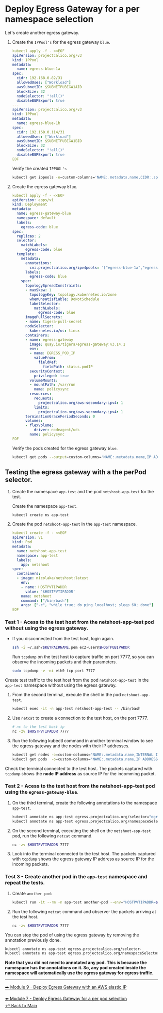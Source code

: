 # Deploy Egress Gateway for a per namespace selection

Let's create another egress gateway.

1. Create the `IPPool's` for the egress gateway `blue`.
    
   ```yaml
   kubectl apply -f - <<EOF
   apiVersion: projectcalico.org/v3
   kind: IPPool
   metadata:
     name: egress-blue-1a
   spec:
     cidr: 192.168.0.82/31
     allowedUses: ["Workload"]
     awsSubnetID: $SUBNETPUBEGW1AID
     blockSize: 32
     nodeSelector: "!all()"
     disableBGPExport: true
   ---
   apiVersion: projectcalico.org/v3
   kind: IPPool
   metadata:
     name: egress-blue-1b
   spec:
     cidr: 192.168.0.114/31
     allowedUses: ["Workload"]
     awsSubnetID: $SUBNETPUBEGW1BID
     blockSize: 32
     nodeSelector: "!all()"
     disableBGPExport: true
   EOF
   ```
   
   Verify the created  `IPPOOL's`

   ```bash
   kubectl get ippools -o=custom-columns='NAME:.metadata.name,CIDR:.spec.cidr'
   ```
   
2. Create the egress gateway `blue`.

   ```yaml
   kubectl apply -f - <<EOF
   apiVersion: apps/v1
   kind: Deployment
   metadata:
     name: egress-gateway-blue
     namespace: default
     labels:
       egress-code: blue
   spec:
     replicas: 2
     selector:
       matchLabels:
         egress-code: blue
     template:
       metadata:
         annotations:
           cni.projectcalico.org/ipv4pools: '["egress-blue-1a","egress-blue-1b"]'
         labels:
           egress-code: blue
       spec:
         topologySpreadConstraints:
         - maxSkew: 1
           topologyKey: topology.kubernetes.io/zone
           whenUnsatisfiable: DoNotSchedule
           labelSelector: 
             matchLabels:
               egress-code: blue
         imagePullSecrets:
         - name: tigera-pull-secret
         nodeSelector:
           kubernetes.io/os: linux
         containers:
         - name: egress-gateway
           image: quay.io/tigera/egress-gateway:v3.14.1
           env:
           - name: EGRESS_POD_IP
             valueFrom:
               fieldRef:
                 fieldPath: status.podIP
           securityContext:
             privileged: true
           volumeMounts:
           - mountPath: /var/run
             name: policysync
           resources:
             requests:
               projectcalico.org/aws-secondary-ipv4: 1
             limits:
               projectcalico.org/aws-secondary-ipv4: 1
         terminationGracePeriodSeconds: 0
         volumes:
         - flexVolume:
             driver: nodeagent/uds
           name: policysync
   EOF
   ```
      
   Verify the pods created for the egress gateway `blue`.
  
   ```bash
   kubectl get pods --output=custom-columns='NAME:.metadata.name,IP ADDRESS:.status.podIP'
   ```

## Testing the egress gateway with a the perPod selector.

1. Create the namespace `app-test` and the pod `netshoot-app-test` for the test.

   Create the namespace  `app-test`.

   ```bash
   kubectl create ns app-test
   ```
   
2. Create the pod `netshoot-app-test` in the `app-test` namespace.
   
   ```yaml
   kubectl create -f - <<EOF
   apiVersion: v1
   kind: Pod
   metadata:
     name: netshoot-app-test
     namespace: app-test
     labels:
       app: netshoot
   spec:
     containers:
     - image: nicolaka/netshoot:latest
       env:
       - name: HOSTPVTIPADDR
         value: '$HOSTPVTIPADDR'         
       name: netshoot
       command: ["/bin/bash"]
       args: ["-c", "while true; do ping localhost; sleep 60; done"]
   EOF
   ```

### Test 1 - Acess to the test host from the netshoot-app-test pod without using the egress gateway.

- If you disconnected from the test host, login again.

  ```bash
  ssh -i ~/.ssh/$KEYPAIRNAME.pem ec2-user@$HOSTPUBIPADDR
  ```

  Run `tcpdump` on the test host to capture traffic on port 7777, so you can observe the incoming packets and their parameters.
   
  ```bash
  sudo tcpdump -v -ni eth0 tcp port 7777 
  ```

Create test traffic to the test host from the pod `netshoot-app-test` in the `app-test` namespace without using the egress gateway.

1. From the second terminal, execute the shell in the pod `netshoot-app-test`.

   ```bash
   kubectl exec -it -n app-test netshoot-app-test -- /bin/bash
   ```

2. Use `netcat` to create a connection to the test host, on the port 7777.
   
   ```bash
   # nc to the test host ip
   nc -zv $HOSTPVTIPADDR 7777
   ```

3. Run the following kubectl command in another terminal window to see the egress gateway and the nodes with their IP addresses.

   ```bash
   kubectl get nodes -o=custom-columns='NAME:.metadata.name,INTERNAL IPADDR:.status.addresses[?(@.type == "InternalIP")].address'
   kubectl get pods  -o=custom-columns='NAME:.metadata.name,IP ADDRESS:.status.podIP'
   ```  

Check the terminal connected to the test host. The packets captured with `tcpdump` shows the **node IP address** as source IP for the incomming packet.

### Test 2 - Acess to the test host from the netshoot-app-test pod using the `egress-gateway-blue`.
        
1. On the third terminal, create the following annotations to the namespace `app-test`.

   ```bash 
   kubectl annotate ns app-test egress.projectcalico.org/selector="egress-code == 'blue'"
   kubectl annotate ns app-test egress.projectcalico.org/namespaceSelector="projectcalico.org/name == 'default'"
   ```
      
2. On the second terminal, executing the shell on the `netshoot-app-test` pod, run the following `netcat` command.
      
   ```bash
   nc -zv $HOSTPVTIPADDR 7777
   ```
            
3. Look into the terminal connected to the test host. The packets captured with `tcpdump` shows the egress gateway IP address as source IP for the incoming packets. 
           
### Test 3 - Create another pod in the `app-test` namespace and repeat the tests.
      
1. Create `another-pod`:

   ```bash
   kubectl run -it --rm -n app-test another-pod --env="HOSTPVTIPADDR=$HOSTPVTIPADDR" --image nicolaka/netshoot:latest
   ```  
      
2. Run the following `netcat` command and observer the packets arriving at the test host.

   ```bash
   nc -zv $HOSTPVTIPADDR 7777
   ```

You can stop the pod of using the egress gateway by removing the annotation previously done.
 
```bash
kubectl annotate ns app-test egress.projectcalico.org/selector-
kubectl annotate ns app-test egress.projectcalico.org/namespaceSelector-
```

**Note that you did not need to annotated any pod. This is because the namespace has the annotations on it. So, any pod created inside the namespace will automatically use the egress gateway for egress traffic.** 

---

[:arrow_right: Module 9 - Deploy Egress Gateway with an AWS elastic IP](/modules/module-9-egw-elastic-ip.md)  <br>

[:arrow_left: Module 7 - Deploy Egress Gateway for a per pod selection](/modules/module-7-egw-perpod.md)  
[:leftwards_arrow_with_hook: Back to Main](/README.md) 
